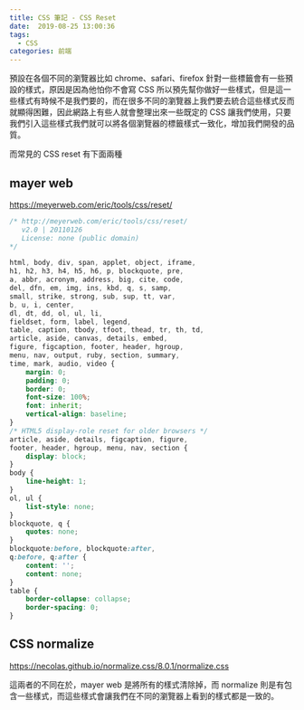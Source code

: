 ```yaml
---
title: CSS 筆記 - CSS Reset
date:  2019-08-25 13:00:36
tags: 
  - CSS
categories: 前端
---
```


預設在各個不同的瀏覽器比如 chrome、safari、firefox 針對一些標籤會有一些預設的樣式，原因是因為他怕你不會寫 CSS 所以預先幫你做好一些樣式，但是這一些樣式有時候不是我們要的，而在很多不同的瀏覽器上我們要去統合這些樣式反而就顯得困難，因此網路上有些人就會整理出來一些既定的 CSS 讓我們使用，只要我們引入這些樣式我們就可以將各個瀏覽器的標籤樣式一致化，增加我們開發的品質。

而常見的 CSS reset 有下面兩種

## mayer web
https://meyerweb.com/eric/tools/css/reset/
``` css
/* http://meyerweb.com/eric/tools/css/reset/ 
   v2.0 | 20110126
   License: none (public domain)
*/

html, body, div, span, applet, object, iframe,
h1, h2, h3, h4, h5, h6, p, blockquote, pre,
a, abbr, acronym, address, big, cite, code,
del, dfn, em, img, ins, kbd, q, s, samp,
small, strike, strong, sub, sup, tt, var,
b, u, i, center,
dl, dt, dd, ol, ul, li,
fieldset, form, label, legend,
table, caption, tbody, tfoot, thead, tr, th, td,
article, aside, canvas, details, embed, 
figure, figcaption, footer, header, hgroup, 
menu, nav, output, ruby, section, summary,
time, mark, audio, video {
	margin: 0;
	padding: 0;
	border: 0;
	font-size: 100%;
	font: inherit;
	vertical-align: baseline;
}
/* HTML5 display-role reset for older browsers */
article, aside, details, figcaption, figure, 
footer, header, hgroup, menu, nav, section {
	display: block;
}
body {
	line-height: 1;
}
ol, ul {
	list-style: none;
}
blockquote, q {
	quotes: none;
}
blockquote:before, blockquote:after,
q:before, q:after {
	content: '';
	content: none;
}
table {
	border-collapse: collapse;
	border-spacing: 0;
}
```

## CSS normalize
https://necolas.github.io/normalize.css/8.0.1/normalize.css

這兩者的不同在於，mayer web 是將所有的樣式清除掉，而 normalize 則是有包含一些樣式，而這些樣式會讓我們在不同的瀏覽器上看到的樣式都是一致的。
